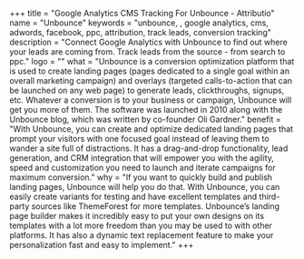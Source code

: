 +++
title = "Google Analytics CMS Tracking For Unbounce - Attributio"
name = "Unbounce"
keywords = "unbounce, , google analytics, cms, adwords, facebook, ppc, attribution, track leads, conversion tracking"
description = "Connect Google Analytics with Unbounce to find out where your leads are coming from. Track leads from the source - from search to ppc."
logo = ""
what = "Unbounce is a conversion optimization platform that is used to create landing pages (pages dedicated to a single goal within an overall marketing campaign) and overlays (targeted calls-to-action that can be launched on any web page) to generate leads, clickthroughs, signups, etc. Whatever a conversion is to your business or campaign, Unbounce will get you more of them. The software was launched in 2010 along with the Unbounce blog, which was written by co-founder Oli Gardner."
benefit = "With Unbounce, you can create and optimize dedicated landing pages that prompt your visitors with one focused goal instead of leaving them to wander a site full of distractions. It has a drag-and-drop functionality, lead generation, and CRM integration that will empower you with the agility, speed and customization you need to launch and iterate campaigns for maximum conversion."
why = "If you want to quickly build and publish landing pages, Unbounce will help you do that. With Unbounce, you can easily create variants for testing and have excellent templates and third-party sources like ThemeForest for more templates. Unbounce’s landing page builder makes it incredibly easy to put your own designs on its templates with a lot more freedom than you may be used to with other platforms.  It has also a dynamic text replacement feature to make your personalization fast and easy to implement."
+++
